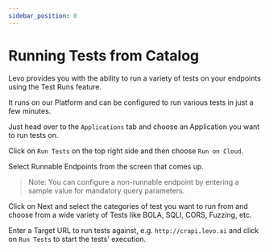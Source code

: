 ```yaml
---
sidebar_position: 0
---
```


# Running Tests from Catalog

Levo provides you with the ability to run a variety of tests on your endpoints using the Test Runs feature.

It runs on our Platform and can be configured to run various tests in just a few minutes.

Just head over to the `Applications` tab and choose an Application you want to run tests on.

Click on `Run Tests` on the top right side and then choose `Run on Cloud`.

Select Runnable Endpoints from the screen that comes up.

>Note: You can configure a non-runnable endpoint by entering a sample value for mandatory query parameters.

Click on Next and select the categories of test you want to run from and choose from a wide variety of Tests like BOLA, SQLI, CORS, Fuzzing, etc.

Enter a Target URL to run tests against, e.g. `http://crapi.levo.ai` and click on `Run Tests` to start the tests' execution.